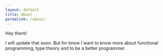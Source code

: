 ```yaml
---
layout: default
title: About
permalink: /about/
---
```


Hey there!

I will update that soon. But for know I want to know more about functional programming, type theory and to be a better programmer.
